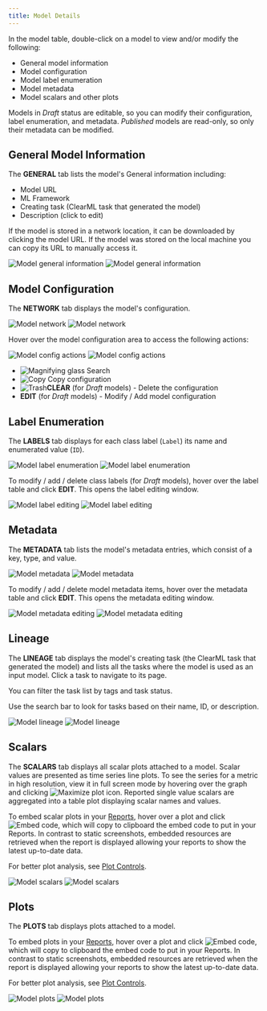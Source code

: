 ```yaml
---
title: Model Details
---
```


In the model table, double-click on a model to view and/or modify the following: 
* General model information
* Model configuration
* Model label enumeration
* Model metadata 
* Model scalars and other plots


Models in *Draft* status are editable, so you can modify their configuration, label enumeration, and metadata. 
*Published* models are read-only, so only their metadata can be modified.

## General Model Information

The **GENERAL** tab lists the model's General information including: 
* Model URL
* ML Framework
* Creating task (ClearML task that generated the model)
* Description (click to edit)

If the model is stored in a network location, it can be downloaded by clicking the model URL. If the model was stored on 
the local machine you can copy its URL to manually access it.

![Model general information](../img/webapp_model_general.png#light-mode-only)
![Model general information](../img/webapp_model_general_dark.png#dark-mode-only)


## Model Configuration 

The **NETWORK** tab displays the model's configuration. 

![Model network](../img/webapp_model_network.png#light-mode-only)
![Model network](../img/webapp_model_network_dark.png#dark-mode-only)

Hover over the model configuration area to access the following actions:

![Model config actions](../img/webapp_model_config_actions.png#light-mode-only)
![Model config actions](../img/webapp_model_config_actions_dark.png#dark-mode-only)

* <img src="/docs/latest/icons/ico-search.svg" alt="Magnifying glass" className="icon size-md space-sm" /> Search 
* <img src="/docs/latest/icons/ico-copy-to-clipboard.svg" alt="Copy" className="icon size-md space-sm" /> Copy configuration 
* <img src="/docs/latest/icons/ico-trash.svg" alt="Trash" className="icon size-md space-sm" />**CLEAR** (for *Draft* models) - Delete the configuration 
* **EDIT** (for *Draft* models) - Modify / Add model configuration

## Label Enumeration

The **LABELS** tab displays for each class label (`Label`) its name and enumerated value (`ID`).

![Model label enumeration](../img/webapp_model_labels.png#light-mode-only)
![Model label enumeration](../img/webapp_model_labels_dark.png#dark-mode-only)

To modify / add / delete class labels (for *Draft* models), hover over the label table and click **EDIT**. This opens the 
label editing window. 

![Model label editing](../img/webapp_model_labels_edit.png#light-mode-only)
![Model label editing](../img/webapp_model_labels_edit_dark.png#dark-mode-only)


## Metadata

The **METADATA** tab lists the model's metadata entries, which consist of a key, type, and value. 

![Model metadata](../img/webapp_model_metadata.png#light-mode-only)
![Model metadata](../img/webapp_model_metadata_dark.png#dark-mode-only)

To modify / add / delete model metadata items, hover over the metadata table and click **EDIT**. This opens the metadata editing 
window.

![Model metadata editing](../img/webapp_model_metadata_edit.png#light-mode-only)
![Model metadata editing](../img/webapp_model_metadata_edit_dark.png#dark-mode-only)

## Lineage

The **LINEAGE** tab displays the model's creating task (the ClearML task that generated the model) and lists 
all the tasks where the model is used as an input model. Click a task to navigate to its page.

You can filter the task list by tags and task status.

Use the search bar to look for tasks based on their name, ID, or description.


![Model lineage](../img/webapp_model_lineage.png#light-mode-only)
![Model lineage](../img/webapp_model_lineage_dark.png#dark-mode-only)

## Scalars

The **SCALARS** tab displays all scalar plots attached to a model. Scalar values are presented as time series line 
plots. To see the series for a metric in high resolution, view it in full screen mode by hovering over the graph and 
clicking <img src="/docs/latest/icons/ico-maximize.svg" alt="Maximize plot icon" className="icon size-md space-sm" />.
Reported single value scalars are aggregated into a table plot displaying scalar names and values. 

To embed scalar plots in your [Reports](webapp_reports.md), hover over a plot and click <img src="/docs/latest/icons/ico-plotly-embed-code.svg" alt="Embed code" className="icon size-md space-sm" />, 
which will copy to clipboard the embed code to put in your Reports. In contrast to static screenshots, embedded resources 
are retrieved when the report is displayed allowing your reports to show the latest up-to-date data.

For better plot analysis, see [Plot Controls](webapp_exp_track_visual.md#plot-controls).


![Model scalars](../img/webapp_model_scalars.png#light-mode-only)
![Model scalars](../img/webapp_model_scalars_dark.png#dark-mode-only)

## Plots 

The **PLOTS** tab displays plots attached to a model. 

To embed plots in your [Reports](webapp_reports.md), hover over a plot and click <img src="/docs/latest/icons/ico-plotly-embed-code.svg" alt="Embed code" className="icon size-md space-sm" />, 
which will copy to clipboard the embed code to put in your Reports. In contrast to static screenshots, embedded resources 
are retrieved when the report is displayed allowing your reports to show the latest up-to-date data.


For better plot analysis, see [Plot Controls](webapp_exp_track_visual.md#plot-controls).

![Model plots](../img/webapp_model_plots.png#light-mode-only)
![Model plots](../img/webapp_model_plots_dark.png#dark-mode-only)

